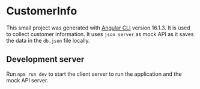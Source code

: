 # CustomerInfo

This small project was generated with [Angular CLI](https://github.com/angular/angular-cli) version 16.1.3. It is used to collect customer information. It uses `json server` as mock API as it saves the data in the `db.json` file locally.

## Development server

Run `npm run dev` to start the client server to run the application and the mock API server.
